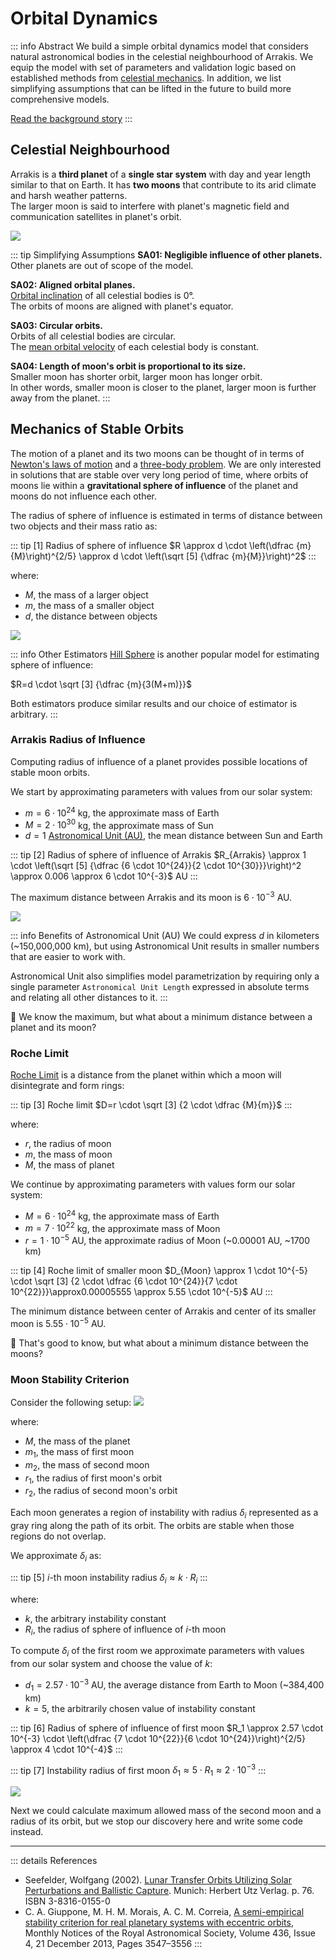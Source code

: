 ﻿# Orbital Dynamics

::: info Abstract
We build a simple orbital dynamics model that considers natural astronomical bodies in the celestial neighbourhood of Arrakis. 
We equip the model with set of parameters and validation logic based on established methods from [celestial mechanics](https://en.wikipedia.org/wiki/Celestial_mechanics).
In addition, we list simplifying assumptions that can be lifted in the future to build more comprehensive models.

[Read the background story](../the-story/index.md)
:::

## Celestial Neighbourhood

Arrakis is a **third planet** of a **single star system** with day and year length similar to that on Earth. It has **two moons** that contribute to its arid climate and harsh weather patterns.  
The larger moon is said to interfere with planet's magnetic field and communication satellites in planet's orbit.

![](celestial-neighbourhood.png)

::: tip Simplifying Assumptions
**SA01: Negligible influence of other planets.**  
Other planets are out of scope of the model.

**SA02: Aligned orbital planes.**  
[Orbital inclination](https://en.wikipedia.org/wiki/Orbital_inclination) of all celestial bodies is 0°.  
The orbits of moons are aligned with planet's equator.

**SA03: Circular orbits.**  
Orbits of all celestial bodies are circular.  
The [mean orbital velocity](https://en.wikipedia.org/wiki/Orbital_speed) of each celestial body is constant.

**SA04: Length of moon's orbit is proportional to its size.**  
Smaller moon has shorter orbit, larger moon has longer orbit.  
In other words, smaller moon is closer to the planet, larger moon is further away from the planet.
:::

## Mechanics of Stable Orbits

The motion of a planet and its two moons can be thought of in terms of [Newton's laws of motion](https://en.wikipedia.org/wiki/Newton%27s_laws_of_motion) and a [three-body problem](https://en.wikipedia.org/wiki/Three-body_problem).
We are only interested in solutions that are stable over very long period of time, where orbits of moons lie within a **gravitational sphere of influence** of the planet and moons do not influence each other. 

The radius of sphere of influence is estimated in terms of distance between two objects and their mass ratio as:

::: tip [1] Radius of sphere of influence
$R \approx d \cdot \left(\dfrac {m}{M}\right)^{2/5} \approx d \cdot \left(\sqrt [5] {\dfrac {m}{M}}\right)^2$
:::

where:
* $M$, the mass of a larger object
* $m$, the mass of a smaller object
* $d$, the distance between objects

![](sphere-of-influence.png)

::: info Other Estimators
[Hill Sphere](https://en.wikipedia.org/wiki/Hill_sphere) is another popular model for estimating sphere of influence:  

$R=d \cdot \sqrt [3] {\dfrac {m}{3(M+m)}}$

Both estimators produce similar results and our choice of estimator is arbitrary.
::: 


### Arrakis Radius of Influence

Computing radius of influence of a planet provides possible locations of stable moon orbits.

We start by approximating parameters with values from our solar system:
* $m=6 \cdot 10^{24}$ kg, the approximate mass of Earth
* $M=2 \cdot 10^{30}$ kg, the approximate mass of Sun
* $d=1$ [Astronomical Unit (AU)](https://en.wikipedia.org/wiki/Astronomical_unit), the mean distance between Sun and Earth

::: tip [2] Radius of sphere of influence of Arrakis
$R_{Arrakis} \approx 1 \cdot \left(\sqrt [5] {\dfrac {6 \cdot 10^{24}}{2 \cdot 10^{30}}}\right)^2 \approx 0.006 \approx 6 \cdot 10^{-3}$ AU
::: 

The maximum distance between Arrakis and its moon is $6 \cdot 10^{-3}$ AU.

![](sphere-of-influence-distances.png)

::: info Benefits of Astronomical Unit (AU)
We could express $d$ in kilometers (~150,000,000 km), but using Astronomical Unit results in smaller numbers that are easier to work with.  

Astronomical Unit also simplifies model parametrization by requiring only a single parameter `Astronomical Unit Length` expressed in absolute terms and relating all other distances to it. 
:::

:mag_right: We know the maximum, but what about a minimum distance between a planet and its moon?

### Roche Limit

[Roche Limit](https://en.wikipedia.org/wiki/Roche_limit) is a distance from the planet within which a moon will disintegrate and form rings:

::: tip [3] Roche limit
$D=r \cdot \sqrt [3] {2 \cdot \dfrac {M}{m}}$
:::

where:
* $r$, the radius of moon
* $m$, the mass of moon
* $M$, the mass of planet

We continue by approximating parameters with values form our solar system:
* $M=6 \cdot 10^{24}$ kg, the approximate mass of Earth
* $m=7 \cdot 10^{22}$ kg, the approximate mass of Moon
* $r=1 \cdot 10^{-5}$ AU, the approximate radius of Moon (~0.00001 AU, ~1700 km)

::: tip [4] Roche limit of smaller moon
$D_{Moon} \approx 1 \cdot 10^{-5} \cdot \sqrt [3] {2 \cdot \dfrac {6 \cdot 10^{24}}{7 \cdot 10^{22}}}\approx0.00005555 \approx 5.55 \cdot 10^{-5}$ AU
:::

The minimum distance between center of Arrakis and center of its smaller moon is $5.55 \cdot 10^{-5}$ AU.

:mag_right: That's good to know, but what about a minimum distance between the moons?

### Moon Stability Criterion

Consider the following setup:
![](circular-orbit-moon-instability-regions.png)

where:
* $M$, the mass of the planet
* $m_1$, the mass of first moon
* $m_2$, the mass of second moon
* $r_1$, the radius of first moon's orbit
* $r_2$, the radius of second moon's orbit

Each moon generates a region of instability with radius $\delta_i$ represented as a gray ring along the path of its orbit. The orbits are stable when those regions do not overlap.  

We approximate $\delta_i$ as:

::: tip [5] $i$-th moon instability radius
$\delta_i \approx k \cdot R_i$
:::

where:
* $k$, the arbitrary instability constant
* $R_i$, the radius of sphere of influence of $i$-th moon

To compute $\delta_i$ of the first room we approximate parameters with values from our solar system and choose the value of $k$:
* $d_1=2.57 \cdot 10^{-3}$ AU, the average distance from Earth to Moon (~384,400 km)
* $k=5$, the arbitrarily chosen value of instability constant

::: tip [6] Radius of sphere of influence of first moon
$R_1 \approx 2.57 \cdot 10^{-3} \cdot \left(\dfrac {7 \cdot 10^{22}}{6 \cdot 10^{24}}\right)^{2/5} \approx 4 \cdot 10^{-4}$
:::

::: tip [7] Instability radius of first moon
$\delta_1 \approx 5 \cdot R_1 \approx 2 \cdot 10^{-3}$
:::

![](first-moon-sphere-of-instability.png)

Next we could calculate maximum allowed mass of the second moon and a radius of its orbit, but we stop our discovery here and write some code instead.

---

::: details References
* Seefelder, Wolfgang (2002). [Lunar Transfer Orbits Utilizing Solar Perturbations and Ballistic Capture](https://www.google.co.uk/books/edition/Lunar_Transfer_Orbits_Utilizing_Solar_Pe/NVg_vYHePt0C). Munich: Herbert Utz Verlag. p. 76. ISBN 3-8316-0155-0
* C. A. Giuppone, M. H. M. Morais, A. C. M. Correia, [A semi-empirical stability criterion for real planetary systems with eccentric orbits](https://doi.org/10.1093/mnras/stt1831), Monthly Notices of the Royal Astronomical Society, Volume 436, Issue 4, 21 December 2013, Pages 3547–3556
:::

